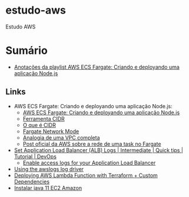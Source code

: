 # estudo-aws
Estudo AWS

# Sumário
- [Anotações da playlist AWS ECS Fargate: Criando e deployando uma aplicação Node.js](./playlist-youtube-ecs-fargate-node/)

## Links
- AWS ECS Fargate: Criando e deployando uma aplicação Node.js:
  - [AWS ECS Fargate: Criando e deployando uma aplicação Node.js](https://www.youtube.com/playlist?list=PLWQmZVQayUUI5RinDqpoIXiRYWy5YZKjs)
  - [Ferramenta CIDR](https://cidr.xyz/)
  - [O que é CIDR](https://en.wikipedia.org/wiki/Classless_Inter-Domain_Routing)
  - [Fargate Network Mode](https://docs.aws.amazon.com/AmazonECS/latest/developerguide/AWS_Fargate.html#fargate-tasks-networkmode)
  - [Analogia de uma VPC completa](https://start.jcolemorrison.com/aws-vpc-core-concepts-analogy-guide/)
  - [Post oficial da AWS sobre a rede de uma task no Fargate](https://aws.amazon.com/blogs/compute/task-networking-in-aws-fargate/)
- [Set Application Load Balancer (ALB) Logs | Intermediate | Quick tips | Tutorial | DevOps](https://www.youtube.com/watch?v=crLyNT6mTwM&ab_channel=LearnCloudbyDoing)
  - [Enable access logs for your Application Load Balancer](https://docs.aws.amazon.com/elasticloadbalancing/latest/application/enable-access-logging.html#attach-bucket-policy)
- [Using the awslogs log driver](https://docs.aws.amazon.com/AmazonECS/latest/developerguide/using_awslogs.html)
- [Deploying AWS Lambda Function with Terraform + Custom Dependencies](https://alek-cora-glez.medium.com/deploying-aws-lambda-function-with-terraform-custom-dependencies-7874407cd4fc)
- [Instalar java 11 EC2 Amazon](https://stackoverflow.com/a/68619647/6415045)
